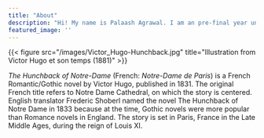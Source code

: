 ```yaml
---
title: "About"
description: "Hi! My name is Palaash Agrawal. I am an pre-final year undergrad student at BITS Pilani, India, and I'm an AI enthusiast. I'm working on a few research projects in Deep Learning. In the past I've worked o"
featured_image: ''
---
```

{{< figure src="/images/Victor_Hugo-Hunchback.jpg" title="Illustration from Victor Hugo et son temps (1881)" >}}

_The Hunchback of Notre-Dame_ (French: _Notre-Dame de Paris_) is a French Romantic/Gothic novel by Victor Hugo, published in 1831. The original French title refers to Notre Dame Cathedral, on which the story is centered. English translator Frederic Shoberl named the novel The Hunchback of Notre Dame in 1833 because at the time, Gothic novels were more popular than Romance novels in England. The story is set in Paris, France in the Late Middle Ages, during the reign of Louis XI.
